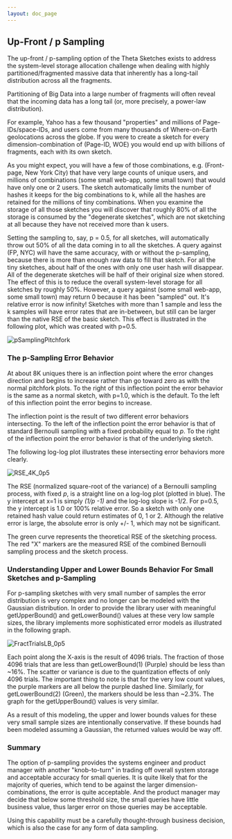```yaml
---
layout: doc_page
---
```

<!--
    Licensed to the Apache Software Foundation (ASF) under one
    or more contributor license agreements.  See the NOTICE file
    distributed with this work for additional information
    regarding copyright ownership.  The ASF licenses this file
    to you under the Apache License, Version 2.0 (the
    "License"); you may not use this file except in compliance
    with the License.  You may obtain a copy of the License at

      http://www.apache.org/licenses/LICENSE-2.0

    Unless required by applicable law or agreed to in writing,
    software distributed under the License is distributed on an
    "AS IS" BASIS, WITHOUT WARRANTIES OR CONDITIONS OF ANY
    KIND, either express or implied.  See the License for the
    specific language governing permissions and limitations
    under the License.
-->
## Up-Front / p Sampling 

The up-front / p-sampling option of the Theta Sketches exists to address the system-level storage allocation challenge when dealing with highly partitioned/fragmented massive data that inherently has a long-tail distribution across all the fragments. 

Partitioning of Big Data into a large number of fragments will often reveal that the incoming data has a long tail (or, more precisely, a power-law distribution). 

For example, Yahoo has a few thousand "properties" and millions of Page-IDs/space-IDs, and users come from many thousands of Where-on-Earth geolocations across the globe.  If you were to create a sketch for every dimension-combination of (Page-ID, WOE) you would end up with billions of fragments, each with its own sketch.

As you might expect, you will have a few of those combinations, e.g. (Front-page, New York City) that have very large counts of unique users, and millions of combinations (some small web-app, some small town) that would have only one or 2 users. 
The sketch automatically limits the number of hashes it keeps for the big combinations to k, while all the hashes are retained for the millions of tiny combinations. 
When you examine the storage of all those sketches you will discover that roughly 80% of all the storage is consumed by the "degenerate sketches", which are not sketching at all because they have not received more than k users.

Setting the sampling to, say, p = 0.5, for all sketches, will automatically throw out 50% of all the data coming in to all the sketches. 
A query against (FP, NYC) will have the same accuracy, with or without the p-sampling, because there is more than enough raw data to fill that sketch. 
For all the tiny sketches, about half of the ones with only one user hash will disappear. 
All of the degenerate sketches will be half of their original size when stored. 
The effect of this is to reduce the overall system-level storage for all sketches by roughly 50%. 
However, a query against (some small web-app, some small town) may return 0 because it has been "sampled" out. 
It's relative error is now infinity! Sketches with more than 1 sample and less the k samples will have error rates that are in-between, but still can be larger than the native RSE of the basic sketch. 
This effect is illustrated in the following plot, which was created with p=0.5.

<img class="doc-img-half" src="{{site.docs_img_dir}}/theta/pSamplingPitchfork.png" alt="pSamplingPitchfork" />

### The p-Sampling Error Behavior

At about 8K uniques there is an inflection point where the error changes direction and begins to increase rather than go toward zero as with the normal pitchfork plots. 
To the right of this inflection point the error behavior is the same as a normal sketch, with p=1.0, which is the default. 
To the left of this inflection point the error begins to increase.

The inflection point is the result of two different error behaviors intersecting.
To the left of the inflection point the error behavior is that of standard Bernoulli sampling with a fixed probability equal to <i>p</i>.
To the right of the inflection point the error behavior is that of the underlying sketch.

The following log-log plot illustrates these intersecting error behaviors more clearly. 

<img class="doc-img-half" src="{{site.docs_img_dir}}/theta/RSE_4K_0p5.png" alt="RSE_4K_0p5" />

The RSE (normalized square-root of the variance) of a Bernoulli sampling process, with fixed <i>p</i>, is a straight line on a log-log plot (plotted in blue).
The y intercept at x=1 is simply <i>(1/p -1)</i> and the log-log slope is -1/2. For p=0.5, the y intercept is 1.0 or 100% relative error. 
So a sketch with only one retained hash value could return estimates of 0, 1 or 2. 
Although the relative error is large, the absolute error is only +/- 1, which may not be significant.

The green curve represents the theoretical RSE of the sketching process.
The red "X" markers are the measured RSE of the combined Bernoulli sampling process and the sketch process.  

### Understanding Upper and Lower Bounds Behavior For Small Sketches and p-Sampling 

For p-sampling sketches with very small number of samples the error distribution is very complex and no longer can be modeled with the Gaussian distribution.
In order to provide the library user with meaningful getUpperBound() and getLowerBound() values at these very low sample sizes, 
the library implements more sophisticated error models as illustrated in the following graph.

<img class="doc-img-half" src="{{site.docs_img_dir}}/theta/FractTrialsLB_0p5.png" alt="FractTrialsLB_0p5" />

Each point along the X-axis is the result of 4096 trials. The fraction of those 4096 trials that are less than getLowerBound(1) (Purple) should be less than ~16%.
The scatter or variance is due to the quantization effects of only 4096 trials. The important thing to note is that for the very low count values, the purple markers 
are all below the purple dashed line.  Similarly, for getLowerBound(2) (Green), the markers should be less than ~2.3%. 
The graph for the getUpperBound() values is very similar.

As a result of this modeling, the upper and lower bounds values for these very small sample sizes are intentionally conservative. 
If these bounds had been modeled assuming a Gaussian, the returned values would be way off.

### Summary
The option of p-sampling provides the systems engineer and product manager with another "knob-to-turn" in trading off overall system storage and acceptable accuracy for small queries. 
It is quite likely that for the majority of queries, which tend to be against the larger dimension-combinations, the error is quite acceptable. 
And the product manager may decide that below some threshold size, the small queries have little business value, thus larger error on those queries may be acceptable.

Using this capability must be a carefully thought-through business decision, which is also the case for any form of data sampling.

